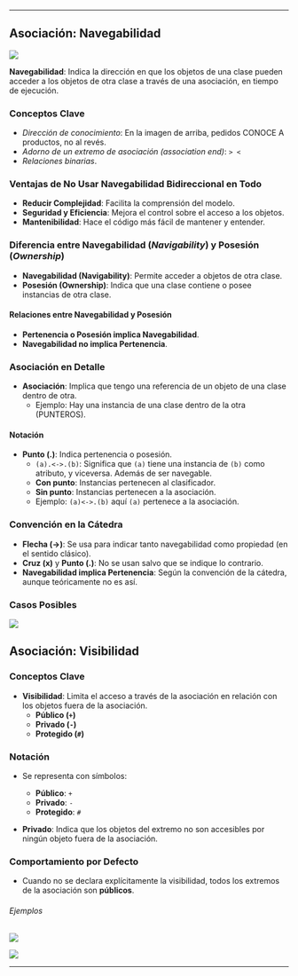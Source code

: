 
---
## Asociación: Navegabilidad


![](https://lh7-us.googleusercontent.com/docsz/AD_4nXdKW_2ktrcGksBKOHpmkXyrPjHcos3a-Hy6XAw7Y2er0as-TJ4JQjSFKL9vDOIoWI0i1yKOVPaQnsvUD9crMfTkfP4J_Wc2fIedqIhVXo4W1ak5GZ-ku4QS6W9UU83dKuGAqnyEKKxmUiW8ppYY8iEdauhM?key=VReuh94fGGpJZLGsXsGdUQ)


**Navegabilidad**: Indica la dirección en que los objetos de una clase pueden acceder a los objetos de otra clase a través de una asociación, en tiempo de ejecución.
### Conceptos Clave

  - *Dirección de conocimiento*: En la imagen de arriba, pedidos CONOCE A productos, no al revés.
  - *Adorno de un extremo de asociación (association end)*: `> <`
  - *Relaciones binarias*.

### Ventajas de No Usar Navegabilidad Bidireccional en Todo

- **Reducir Complejidad**: Facilita la comprensión del modelo.
- **Seguridad y Eficiencia**: Mejora el control sobre el acceso a los objetos.
- **Mantenibilidad**: Hace el código más fácil de mantener y entender.

### Diferencia entre Navegabilidad (*Navigability*) y Posesión (*Ownership*)

- **Navegabilidad (Navigability)**: Permite acceder a objetos de otra clase.
- **Posesión (Ownership)**: Indica que una clase contiene o posee instancias de otra clase.

#### Relaciones entre Navegabilidad y Posesión

- **Pertenencia o Posesión implica Navegabilidad**.
- **Navegabilidad no implica Pertenencia**.

### Asociación en Detalle

- **Asociación**: Implica que tengo una referencia de un objeto de una clase dentro de otra.
  - Ejemplo: Hay una instancia de una clase dentro de la otra (PUNTEROS).

#### Notación

- **Punto (.)**: Indica pertenencia o posesión.
  - `(a).<->.(b)`: Significa que `(a)` tiene una instancia de `(b)` como atributo, y viceversa. Además de ser navegable.
  - **Con punto**: Instancias pertenecen al clasificador.
  - **Sin punto**: Instancias pertenecen a la asociación.
  - Ejemplo: `(a)<->.(b)` aquí `(a)` pertenece a la asociación.

### Convención en la Cátedra

- **Flecha (->)**: Se usa para indicar tanto navegabilidad como propiedad (en el sentido clásico).
- **Cruz (x)** y **Punto (.)**: No se usan salvo que se indique lo contrario.
- **Navegabilidad implica Pertenencia**: Según la convención de la cátedra, aunque teóricamente no es así.
### Casos Posibles

![](https://lh7-us.googleusercontent.com/docsz/AD_4nXdQyZHjGZy_2AMfoU_t-sooxa4_t2eiqGft27eNHy5meKFgUTkWLD9Hrd8m1ndIlwdr4dHJ_Jha81u0_CvS3-bxja4pgtPyJqE12iT6Kbb5ncGQ-RbobhB-UxKfQvxcm6xUqkCMwkoAQluKDnWqkQo6XoU?key=VReuh94fGGpJZLGsXsGdUQ)


## Asociación: Visibilidad

### Conceptos Clave

- **Visibilidad**: Limita el acceso a través de la asociación en relación con los objetos fuera de la asociación.
  - **Público (`+`)**
  - **Privado (`-`)**
  - **Protegido (`#`)**

### Notación

- Se representa con símbolos:
  - **Público**: `+`
  - **Privado**: `-`
  - **Protegido**: `#`

- **Privado**: Indica que los objetos del extremo no son accesibles por ningún objeto fuera de la asociación.
  
### Comportamiento por Defecto

- Cuando no se declara explícitamente la visibilidad, todos los extremos de la asociación son **públicos**.


###### Ejemplos

![](https://lh7-us.googleusercontent.com/docsz/AD_4nXc_npPeSI43YX1z7aL7S0xbv3P9tvwbU3o8aZLW24BWN9N9UY3bhr9g2nvPtFjZbWxV0LNDODW0mzPGbUatn_odmV5GkLZrVsKIG-Iw7MakVlI5_xc5qhGc4O1mF7m6Doc5G6-P32HA-wMJerYmZ0ycgLSZ?key=VReuh94fGGpJZLGsXsGdUQ)


![](https://lh7-us.googleusercontent.com/docsz/AD_4nXePTpwIVuyjHyOGyJhUh-mGhc4Ui6d5IXCy7Rcu2W_Jpb2452mC1GkNLMbEo7QTExroeH2ju1xU3u59g8r_ODMlvPe3lFZD2KWxHtu5X_9X6ziIraOFFTL7NjuE751hAy6KTR6CimFkZYcJHN9iE7RItQGZ?key=VReuh94fGGpJZLGsXsGdUQ)



---